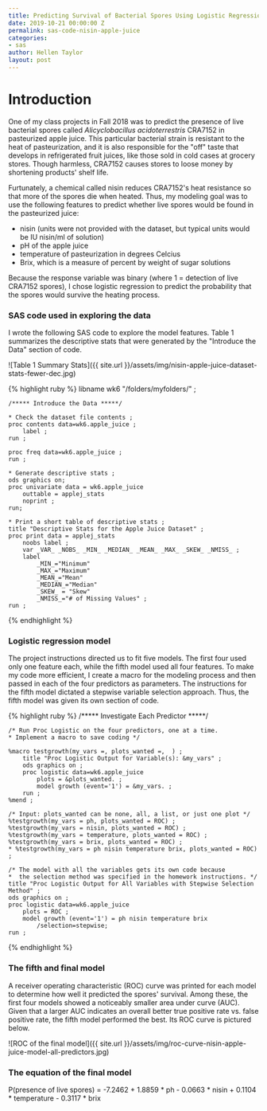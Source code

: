 ```yaml
---
title: Predicting Survival of Bacterial Spores Using Logistic Regression in SAS
date: 2019-10-21 00:00:00 Z
permalink: sas-code-nisin-apple-juice
categories:
- sas
author: Hellen Taylor
layout: post
---
```


# Introduction

One of my class projects in Fall 2018 was to predict the presence of live bacterial spores called  <i>Alicyclobacillus acidoterrestris</i> CRA7152 in pasteurized apple juice. This particular bacterial strain is resistant to the heat of pasteurization, and it is also responsible for the "off" taste that develops in refrigerated fruit juices, like those sold in cold cases at grocery stores. Though harmless, CRA7152 causes stores to loose money by shortening products' shelf life. 

Furtunately, a chemical called nisin reduces CRA7152's heat resistance so that more of the spores die when heated. Thus, my modeling goal was to use the following features to predict whether live spores would be found in the pasteurized juice:
<ul>
	<li>nisin (units were not provided with the dataset, but typical units would be IU nisin/ml of solution)</li>
	<li>pH of the apple juice</li>
	<li>temperature of pasteurization in degrees Celcius</li>
	<li>Brix, which is a measure of percent by weight of sugar solutions</li>
</ul>

Because the response variable was binary (where 1 = detection of live CRA7152 spores), I chose logistic regression to predict the probability that the spores would survive the heating process. 

### SAS code used in exploring the data
I wrote the following SAS code to explore the model features. Table 1 summarizes the descriptive stats that were generated by the "Introduce the Data" section of code. 

 ![Table 1 Summary Stats]({{ site.url }}/assets/img/nisin-apple-juice-dataset-stats-fewer-dec.jpg)

{% highlight ruby %}
	libname wk6 "/folders/myfolders/" ;

	/***** Introduce the Data *****/

	* Check the dataset file contents ;
	proc contents data=wk6.apple_juice ;
		label ;
	run ;

	proc freq data=wk6.apple_juice ;
	run ;

	* Generate descriptive stats ;
	ods graphics on;
	proc univariate data = wk6.apple_juice 
		outtable = applej_stats  
		noprint	;
	run;

	* Print a short table of descriptive stats ;
	title "Descriptive Stats for the Apple Juice Dataset" ;
	proc print data = applej_stats
		noobs label ;
		var _VAR_ _NOBS_ _MIN_ _MEDIAN_ _MEAN_ _MAX_ _SKEW_ _NMISS_ ;
		label 
			_MIN_="Minimum" 
			_MAX_="Maximum" 
			_MEAN_="Mean" 
			_MEDIAN_="Median" 
			_SKEW_ = "Skew"
			_NMISS_="# of Missing Values" ;
	run ;
	
{% endhighlight %}

### Logistic regression model
The project instructions directed us to fit five models. The first four used only one feature each, while the fifth model used all four features. To make my code more efficient, I create a macro for the modeling process and then passed in each of the four predictors as parameters. The instructions for the fifth model dictated a stepwise variable selection approach. Thus, the fifth model was given its own section of code. 

{% highlight ruby %}
	/***** Investigate Each Predictor *****/

	/* Run Proc Logistic on the four predictors, one at a time. 
	* Implement a macro to save coding */

	%macro testgrowth(my_vars =, plots_wanted =,  ) ;
		title "Proc Logistic Output for Variable(s): &my_vars" ;
		ods graphics on ;
		proc logistic data=wk6.apple_juice
			plots = &plots_wanted. ;
			model growth (event='1') = &my_vars. ;
		run ;
	%mend ;

	/* Input: plots_wanted can be none, all, a list, or just one plot */
	%testgrowth(my_vars = ph, plots_wanted = ROC) ;
	%testgrowth(my_vars = nisin, plots_wanted = ROC) ;
	%testgrowth(my_vars = temperature, plots_wanted = ROC) ;
	%testgrowth(my_vars = brix, plots_wanted = ROC) ;
	* %testgrowth(my_vars = ph nisin temperature brix, plots_wanted = ROC) ;

	/* The model with all the variables gets its own code because 
	*  the selection method was specified in the homework instructions. */
	title "Proc Logistic Output for All Variables with Stepwise Selection Method" ;
	ods graphics on ;
	proc logistic data=wk6.apple_juice
		plots = ROC ;
		model growth (event='1') = ph nisin temperature brix
			/selection=stepwise;
	run ;
	
{% endhighlight %}

### The fifth and final model
A receiver operating characteristic (ROC) curve was printed for each model to determine how well it predicted the spores' survival. Among these, the first four models showed a noticeably smaller area under curve (AUC). Given that a larger AUC indicates an overall better true positive rate vs. false positive rate, the fifth model performed the best. Its ROC curve is pictured below.

![ROC of the final model]({{ site.url }}/assets/img/roc-curve-nisin-apple-juice-model-all-predictors.jpg)

### The equation of the final model
P(presence of live spores) = -7.2462 + 1.8859 * ph - 0.0663 * nisin + 0.1104 * temperature - 0.3117 * brix

